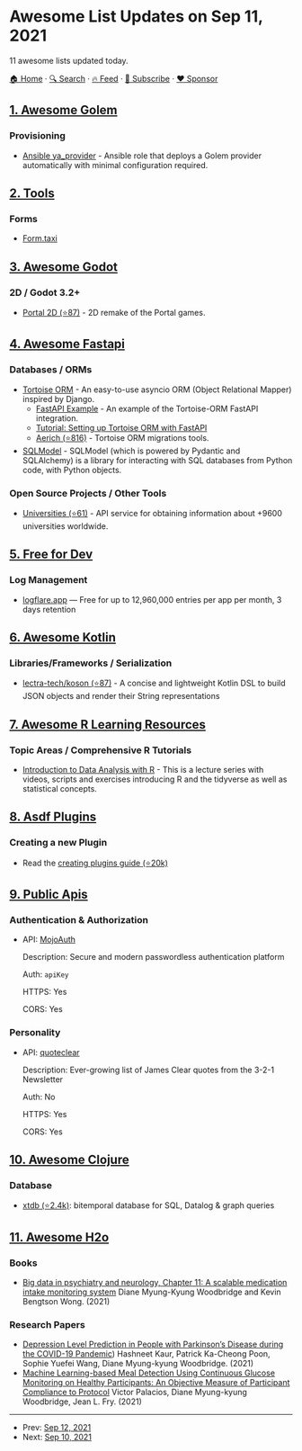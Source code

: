 # Awesome List Updates on Sep 11, 2021

11 awesome lists updated today.

[🏠 Home](/README.md) · [🔍 Search](https://www.trackawesomelist.com/search/) · [🔥 Feed](https://www.trackawesomelist.com/rss.xml) · [📮 Subscribe](https://trackawesomelist.us17.list-manage.com/subscribe?u=d2f0117aa829c83a63ec63c2f&id=36a103854c) · [❤️  Sponsor](https://github.com/sponsors/theowenyoung)



## [1. Awesome Golem](/content/golemfactory/awesome-golem/README.md)

### Provisioning

*   [Ansible ya\_provider](https://galaxy.ansible.com/golemfactory/ya_provider) - Ansible role that deploys a Golem provider automatically with minimal configuration required.

## [2. Tools](/content/lvwzhen/tools/README.md)

### Forms

*   [Form.taxi](https://form.taxi/)

## [3. Awesome Godot](/content/godotengine/awesome-godot/README.md)

### 2D / Godot 3.2+

*   [Portal 2D (⭐87)](https://github.com/JulianWels/portal2d) - 2D remake of the Portal games.

## [4. Awesome Fastapi](/content/mjhea0/awesome-fastapi/README.md)

### Databases / ORMs

*   [Tortoise ORM](https://tortoise.github.io) - An easy-to-use asyncio ORM (Object Relational Mapper) inspired by Django.
    *   [FastAPI Example](https://tortoise.github.io/examples/fastapi.html) - An example of the Tortoise-ORM FastAPI integration.
    *   [Tutorial: Setting up Tortoise ORM with FastAPI](https://web.archive.org/web/20200523174158/https://robwagner.dev/tortoise-fastapi-setup/)
    *   [Aerich (⭐816)](https://github.com/tortoise/aerich) - Tortoise ORM migrations tools.
*   [SQLModel](https://sqlmodel.tiangolo.com/) - SQLModel (which is powered by Pydantic and SQLAlchemy) is a library for interacting with SQL databases from Python code, with Python objects.

### Open Source Projects / Other Tools

*   [Universities (⭐61)](https://github.com/ycd/universities) - API service for obtaining information about +9600 universities worldwide.

## [5. Free for Dev](/content/ripienaar/free-for-dev/README.md)

### Log Management

*   [logflare.app](https://logflare.app/) — Free for up to 12,960,000 entries per app per month, 3 days retention

## [6. Awesome Kotlin](/content/KotlinBy/awesome-kotlin/README.md)

### Libraries/Frameworks / Serialization

*   [lectra-tech/koson (⭐87)](https://github.com/lectra-tech/koson) - A concise and lightweight Kotlin DSL to build JSON objects and render their String representations

## [7. Awesome R Learning Resources](/content/iamericfletcher/awesome-r-learning-resources/README.md)

### Topic Areas / Comprehensive R Tutorials

*   [Introduction to Data Analysis with R](https://jmbuhr.de/dataIntro20/) - This is a lecture series with videos, scripts and exercises introducing R and the tidyverse as well as statistical concepts.

## [8. Asdf Plugins](/content/asdf-vm/asdf-plugins/README.md)

### Creating a new Plugin

*   Read the [creating plugins guide (⭐20k)](https://github.com/asdf-vm/asdf/blob/master/docs/plugins/create.md)

## [9. Public Apis](/content/public-apis/public-apis/README.md)

### Authentication & Authorization

- API: [MojoAuth](https://mojoauth.com)

  Description: Secure and modern passwordless authentication platform

  Auth: `apiKey`

  HTTPS: Yes

  CORS: Yes



### Personality

- API: [quoteclear](https://quoteclear.web.app/)

  Description: Ever-growing list of James Clear quotes from the 3-2-1 Newsletter

  Auth: No

  HTTPS: Yes

  CORS: Yes



## [10. Awesome Clojure](/content/razum2um/awesome-clojure/README.md)

### Database

*   [xtdb (⭐2.4k)](https://github.com/xtdb/xtdb): bitemporal database for SQL, Datalog & graph queries

## [11. Awesome H2o](/content/h2oai/awesome-h2o/README.md)

### Books

*   [Big data in psychiatry and neurology, Chapter 11: A scalable medication intake monitoring system](https://www.elsevier.com/books/big-data-in-psychiatry-and-neurology/moustafa/978-0-12-822884-5) Diane Myung-Kyung Woodbridge and Kevin Bengtson Wong. (2021)

### Research Papers

*   [Depression Level Prediction in People with Parkinson’s Disease during the COVID-19 Pandemic](https://embc.embs.org/2021/)) Hashneet Kaur, Patrick Ka-Cheong Poon, Sophie Yuefei Wang, Diane Myung-kyung Woodbridge. (2021)
*   [Machine Learning-based Meal Detection Using Continuous Glucose Monitoring on Healthy Participants: An Objective Measure of Participant Compliance to Protocol](https://embc.embs.org/2021/) Victor Palacios, Diane Myung-kyung Woodbridge, Jean L. Fry. (2021)

---

- Prev: [Sep 12, 2021](/content/2021/09/12/README.md)
- Next: [Sep 10, 2021](/content/2021/09/10/README.md)